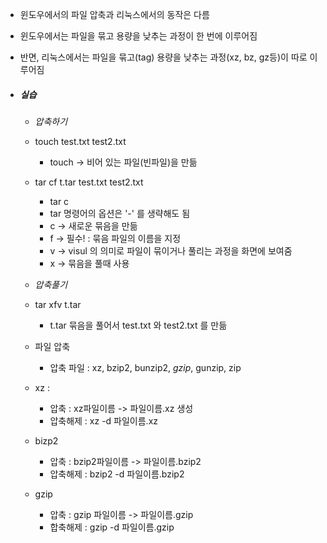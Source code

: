 - 윈도우에서의 파일 압축과 리눅스에서의 동작은 다름
- 윈도우에서는 파일을 묶고 용량을 낮추는 과정이 한 번에 이루어짐
- 반면, 리눅스에서는 파일을 묶고(tag) 용량을 낮추는 과정(xz, bz, gz등)이 따로
  이루어짐


- ##### 실습
	- *압축하기*
	- touch test.txt test2.txt
		- touch -> 비어 있는 파일(빈파일)을 만듦
	-  tar cf t.tar test.txt test2.txt
		-  tar c 
		-  tar 명령어의 옵션은 '-' 를 생략해도 됨
		- c -> 새로운 묶음을 만듦
		- f  -> 필수! : 묶음 파일의 이름을 지정
		- v -> visul 의 의미로 파일이 묶이거나 풀리는 과정을 화면에 보여줌
		- x -> 묶음을 풀때 사용
	- *압축풀기*
	- tar xfv t.tar
		- t.tar 묶음을 풀어서 test.txt 와 test2.txt 를 만듦

	- 파일 압축
		- 압축 파일 : xz, bzip2, bunzip2, *gzip*, gunzip, zip
	- xz :
		- 압축 : xz파일이름 -> 파일이름.xz 생성
		- 압축해제 : xz -d 파일이름.xz
	- bizp2
		- 압축 : bzip2파일이름 -> 파일이름.bzip2
		- 압축해제 : bzip2 -d 파일이름.bzip2
	- gzip
		- 압축 : gzip 파일이름 -> 파일이름.gzip
		- 합축해제 : gzip -d 파일이름.gzip
